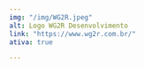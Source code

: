 ```yaml
---
img: "/img/WG2R.jpeg"
alt: Logo WG2R Desenvolvimento
link: "https://www.wg2r.com.br/"
ativa: true

---
```



